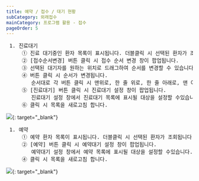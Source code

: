 ```yaml
---
title: 예약 / 접수 / 대기 현황
subCategory: 외래접수
mainCategory: 프로그램 활용 - 접수
pageOrder: 5
---
```


<pre>
 <t2><bold>1. 진료대기</bold></t2>
     ① 진료 대기중인 환자 목록이 표시됩니다. 더블클릭 시 선택된 환자가 조회됩니다.
     ② [접수순서변경] 버튼 클릭 시 접수 순서 변경 창이 팝업됩니다.
     ③ 선택된 대기자를 원하는 위치로 드래그하여 순서를 변경할 수 있습니다.
     ④ 버튼 클릭 시 순서가 변경됩니다.
        순서대로 각 버튼 클릭 시 맨위로, 한 줄 위로, 한 줄 아래로, 맨 아래로 선택 접수내역이 이동합니다.
     ⑤ [진료대기] 버튼 클릭 시 진료대기 설정 창이 팝업됩니다.
        진료대기 설정 창에서 진료대기 목록에 표시될 대상을 설정할 수있습니다. 
     ⑥ 클릭 시 목록을 새로고침 합니다. 
</pre>
[![](/images/{{page.url}}_1.png)](/images/{{page.url}}_1.png){: target="_blank"}

<pre>
 <t2><bold>1. 예약</bold></t2>
     ① 예약 환자 목록이 표시됩니다. 더블클릭 시 선택된 환자가 조회됩니다. 
     ② [예약] 버튼 클릭 시 예약대기 설정 창이 팝업됩니다.
        예약대기 설정 창에서 예약 목록에 표시될 대상을 설정할 수있습니다. 
     ④ 클릭 시 목록을 새로고침 합니다. 
</pre>
[![](/images/{{page.url}}_2.png)](/images/{{page.url}}_2.png){: target="_blank"}
